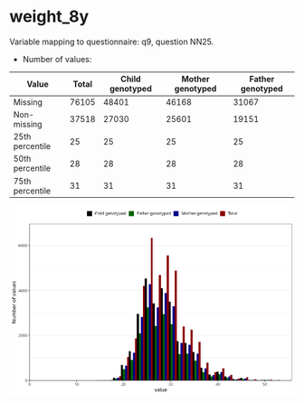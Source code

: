 # weight_8y
Variable mapping to questionnaire: q9, question NN25.
- Number of values:

| Value | Total | Child genotyped | Mother genotyped | Father genotyped |
| ----- | ----- | --------------- | ---------------- | ---------------- |
| Missing | 76105 | 48401 | 46168 | 31067 |
| Non-missing | 37518 | 27030 | 25601 | 19151 |
| 25th percentile | 25 | 25 | 25 | 25 |
| 50th percentile | 28 | 28 | 28 | 28 |
| 75th percentile | 31 | 31 | 31 | 31 |



![](weight_8y_n.png)



